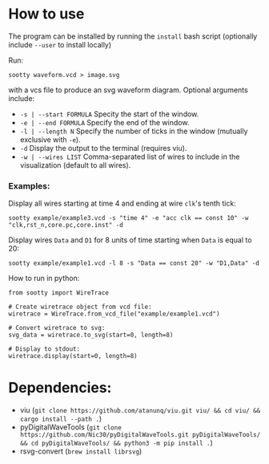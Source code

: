 # How to use

The program can be installed by running the `install` bash script (optionally include `--user` to install locally)

Run:

    sootty waveform.vcd > image.svg

with a vcs file to produce an svg waveform diagram. Optional arguments include:
- `-s | --start FORMULA` Specity the start of the window.
- `-e | --end FORMULA` Specify the end of the window.
- `-l | --length N` Specify the number of ticks in the window (mutually exclusive with `-e`).
- `-d` Display the output to the terminal (requires viu).
- `-w | --wires LIST` Comma-separated list of wires to include in the visualization (default to all wires).

### Examples:

Display all wires starting at time 4 and ending at wire `clk`'s tenth tick:

    sootty example/example3.vcd -s "time 4" -e "acc clk == const 10" -w "clk,rst_n,core.pc,core.inst" -d

Display wires `Data` and `D1` for 8 units of time starting when `Data` is equal to 20:

    sootty example/example1.vcd -l 8 -s "Data == const 20" -w "D1,Data" -d

How to run in python:

    from sootty import WireTrace

    # Create wiretrace object from vcd file:
    wiretrace = WireTrace.from_vcd_file("example/example1.vcd")

    # Convert wiretrace to svg:
    svg_data = wiretrace.to_svg(start=0, length=8)
    
    # Display to stdout:
    wiretrace.display(start=0, length=8)

# Dependencies:

- viu (`git clone https://github.com/atanunq/viu.git viu/ && cd viu/ && cargo install --path .`)
- pyDigitalWaveTools (`git clone https://github.com/Nic30/pyDigitalWaveTools.git pyDigitalWaveTools/ && cd pyDigitalWaveTools/ && python3 -m pip install .`)
- rsvg-convert (`brew install librsvg`)
